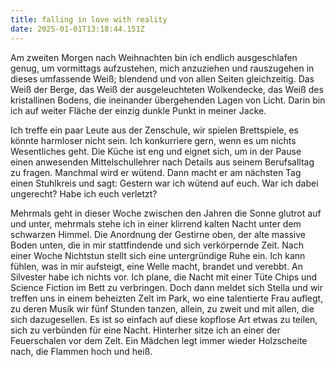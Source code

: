 ```yaml
---
title: falling in love with reality
date: 2025-01-01T13:18:44.151Z
---
```

Am zweiten Morgen nach Weihnachten bin ich endlich ausgeschlafen genug, um vormittags aufzustehen, mich anzuziehen und rauszugehen in dieses umfassende Weiß; blendend und von allen Seiten gleichzeitig. Das Weiß der Berge, das Weiß der ausgeleuchteten Wolkendecke, das Weiß des kristallinen Bodens, die ineinander übergehenden Lagen von Licht. Darin bin ich auf weiter Fläche der einzig dunkle Punkt in meiner Jacke.

Ich treffe ein paar Leute aus der Zenschule, wir spielen Brettspiele, es könnte harmloser nicht sein. Ich konkurriere gern, wenn es um nichts Wesentliches geht. Die Küche ist eng und eignet sich, um in der Pause einen anwesenden Mittelschullehrer nach Details aus seinem Berufsalltag zu fragen. Manchmal wird er wütend. Dann macht er am nächsten Tag einen Stuhlkreis und sagt: Gestern war ich wütend auf euch. War ich dabei ungerecht? Habe ich euch verletzt?

Mehrmals geht in dieser Woche zwischen den Jahren die Sonne glutrot auf und unter, mehrmals stehe ich in einer klirrend kalten Nacht unter dem schwarzen Himmel. Die Anordnung der Gestirne oben, der alte massive Boden unten, die in mir stattfindende und sich verkörpernde Zeit. Nach einer Woche Nichtstun stellt sich eine untergründige Ruhe ein. Ich kann fühlen, was in mir aufsteigt, eine Welle macht, brandet und verebbt. An Silvester habe ich nichts vor. Ich plane, die Nacht mit einer Tüte Chips und Science Fiction im Bett zu verbringen. Doch dann meldet sich Stella und wir treffen uns in einem beheizten Zelt im Park, wo eine talentierte Frau auflegt, zu deren Musik wir fünf Stunden tanzen, allein, zu zweit und mit allen, die sich dazugesellen. Es ist so einfach auf diese kopflose Art etwas zu teilen, sich zu verbünden für eine Nacht. Hinterher sitze ich an einer der Feuerschalen vor dem Zelt. Ein Mädchen legt immer wieder Holzscheite nach, die Flammen hoch und heiß.